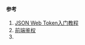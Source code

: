 


#### 参考
1. [JSON Web Token入门教程](http://www.ruanyifeng.com/blog/2018/07/json_web_token-tutorial.html)
2. [前端鉴权](https://juejin.im/post/5c6e6063f265da2da53ec8f3)
3. [](https://zhuanlan.zhihu.com/p/27370773)